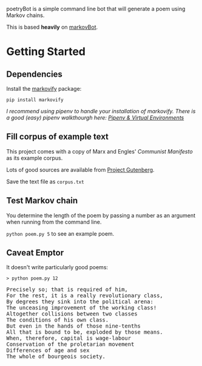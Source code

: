 poetryBot is a simple command line bot that will generate a poem using Markov chains.

This is based **heavily** on [markovBot](https://github.com/tmkuba/markovBot).

# Getting Started
## Dependencies

Install the [markovify](https://github.com/jsvine/markovify) package:

`pip install markovify`

_I recommend using pipenv to handle your installation of markovify. There is a good (easy) pipenv walkthourgh here: [Pipenv & Virtual Environments](https://docs.python-guide.org/dev/virtualenvs/)_

## Fill corpus of example text

This project comes with a copy of Marx and Engles' _Communist Manifesto_ as its example corpus.

Lots of good sources are available from [Project Gutenberg](https://www.gutenberg.org/).

Save the text file as `corpus.txt`

## Test Markov chain

You determine the length of the poem by passing a number as an argument when running from the command line.

`python poem.py 5` to see an example poem.

## Caveat Emptor

It doesn't write particularly good poems:

```
> python poem.py 12
```
<pre>
Precisely so; that is required of him,
For the rest, it is a really revolutionary class,
By degrees they sink into the political arena:
The unceasing improvement of the working class!
Altogether collisions between two classes
The conditions of his own class.
But even in the hands of those nine-tenths
All that is bound to be, exploded by those means.
When, therefore, capital is wage-labour
Conservation of the proletarian movement
Differences of age and sex
The whole of bourgeois society.
</pre>